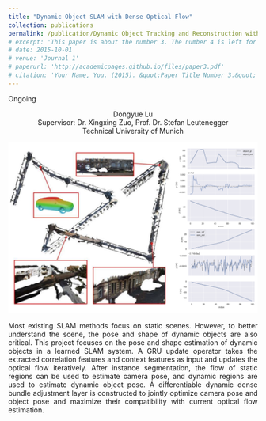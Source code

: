 ```yaml
---
title: "Dynamic Object SLAM with Dense Optical Flow"
collection: publications
permalink: /publication/Dynamic Object Tracking and Reconstruction with Dense Optical Flow
# excerpt: 'This paper is about the number 3. The number 4 is left for future work.'
# date: 2015-10-01
# venue: 'Journal 1'
# paperurl: 'http://academicpages.github.io/files/paper3.pdf'
# citation: 'Your Name, You. (2015). &quot;Paper Title Number 3.&quot; <i>Journal 1</i>. 1(3).'
---
```


Ongoing

<center>
Dongyue Lu <br /> 
Supervisor: Dr. Xingxing Zuo, Prof. Dr. Stefan Leutenegger <br /> 
Technical University of Munich 
</center>

<!-- <p align = "center">
<img src = ../files/overview.png alt = 'scene' height = 10% width = 80% />
<img src = ../files/result.png alt = 'scene' height = 10% width = 80% />
</p> -->

![thesis](../files/thesis.png)

<p align = "justify"> 
Most existing SLAM methods focus on static scenes. However, to better understand the scene, the pose and shape of dynamic objects are also critical.
This project focuses on the pose and shape estimation of dynamic objects in a learned SLAM system.
A GRU update operator takes the extracted correlation features and context features as input and updates the optical flow iteratively.
After instance segmentation, the flow of static regions can be used to estimate camera pose, and dynamic regions are used to estimate dynamic object pose.
A differentiable dynamic dense bundle adjustment layer is constructed to jointly optimize camera pose and object pose and maximize their compatibility with current optical flow estimation.
</p>

<!-- [[Project report](http://dylanorange.github.io/files/mvs.pdf)]
[[code](https://github.com/DylanOrange/End-to-end-Learned-Multi-View-Stereo-Reconstruction-with-Transformers)] -->